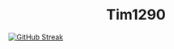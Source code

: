 <h1 align="center">Tim1290</h1>


[![GitHub Streak](https://streak-stats.demolab.com/?user=tim1290)](https://git.io/streak-stats)
